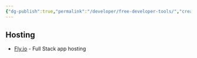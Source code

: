 ```yaml
---
{"dg-publish":true,"permalink":"/developer/free-developer-tools/","created":"2025-04-09T22:16:08.049-05:00","updated":"2025-04-09T11:38:01.000-05:00"}
---
```



## Hosting
- [Fly.io](https://fly.io/) - Full Stack app hosting
